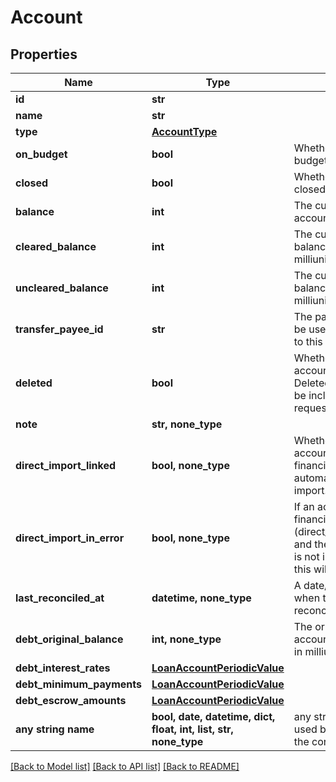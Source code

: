 # Account


## Properties
Name | Type | Description | Notes
------------ | ------------- | ------------- | -------------
**id** | **str** |  | 
**name** | **str** |  | 
**type** | [**AccountType**](AccountType.md) |  | 
**on_budget** | **bool** | Whether this account is on budget or not | 
**closed** | **bool** | Whether this account is closed or not | 
**balance** | **int** | The current balance of the account in milliunits format | 
**cleared_balance** | **int** | The current cleared balance of the account in milliunits format | 
**uncleared_balance** | **int** | The current uncleared balance of the account in milliunits format | 
**transfer_payee_id** | **str** | The payee id which should be used when transferring to this account | 
**deleted** | **bool** | Whether or not the account has been deleted.  Deleted accounts will only be included in delta requests. | 
**note** | **str, none_type** |  | [optional] 
**direct_import_linked** | **bool, none_type** | Whether or not the account is linked to a financial institution for automatic transaction import. | [optional] 
**direct_import_in_error** | **bool, none_type** | If an account linked to a financial institution (direct_import_linked&#x3D;true) and the linked connection is not in a healthy state, this will be true. | [optional] 
**last_reconciled_at** | **datetime, none_type** | A date/time specifying when the account was last reconciled. | [optional] 
**debt_original_balance** | **int, none_type** | The original debt/loan account balance, specified in milliunits format. | [optional] 
**debt_interest_rates** | [**LoanAccountPeriodicValue**](LoanAccountPeriodicValue.md) |  | [optional] 
**debt_minimum_payments** | [**LoanAccountPeriodicValue**](LoanAccountPeriodicValue.md) |  | [optional] 
**debt_escrow_amounts** | [**LoanAccountPeriodicValue**](LoanAccountPeriodicValue.md) |  | [optional] 
**any string name** | **bool, date, datetime, dict, float, int, list, str, none_type** | any string name can be used but the value must be the correct type | [optional]

[[Back to Model list]](../README.md#documentation-for-models) [[Back to API list]](../README.md#documentation-for-api-endpoints) [[Back to README]](../README.md)



